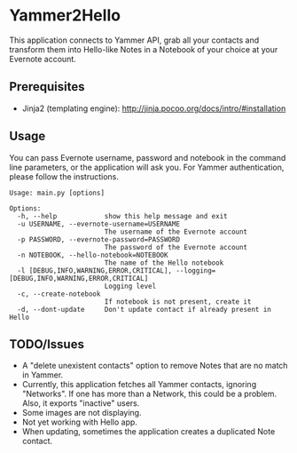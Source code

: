 # Yammer2Hello

This application connects to Yammer API, grab all your contacts and transform
them into Hello-like Notes in a Notebook of your choice at your Evernote
account.

## Prerequisites

  * Jinja2 (templating engine): http://jinja.pocoo.org/docs/intro/#installation

## Usage

You can pass Evernote username, password and notebook in the command line parameters, or
the application will ask you. For Yammer authentication, please follow the instructions.

    Usage: main.py [options]

    Options:
      -h, --help            show this help message and exit
      -u USERNAME, --evernote-username=USERNAME
                            The username of the Evernote account
      -p PASSWORD, --evernote-password=PASSWORD
                            The password of the Evernote account
      -n NOTEBOOK, --hello-notebook=NOTEBOOK
                            The name of the Hello notebook
      -l [DEBUG,INFO,WARNING,ERROR,CRITICAL], --logging=[DEBUG,INFO,WARNING,ERROR,CRITICAL]
                            Logging level
      -c, --create-notebook
                            If notebook is not present, create it
      -d, --dont-update     Don't update contact if already present in Hello
      
## TODO/Issues

  * A "delete unexistent contacts" option to remove Notes that are no match in Yammer.
  * Currently, this application fetches all Yammer contacts, ignoring "Networks". If one
    has more than a Network, this could be a problem. Also, it exports "inactive" users.
  * Some images are not displaying.
  * Not yet working with Hello app.
  * When updating, sometimes the application creates a duplicated Note contact.



